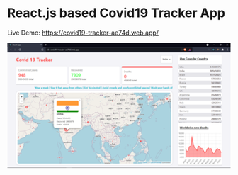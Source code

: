# React.js based Covid19 Tracker App

Live Demo: https://covid19-tracker-ae74d.web.app/

![alt text](https://raw.githubusercontent.com/khandelwal20sid/covid19-tracker/work/public/web_pic.png?token=AOACST62OOX5AODUQRH2UFLA4G44K)
